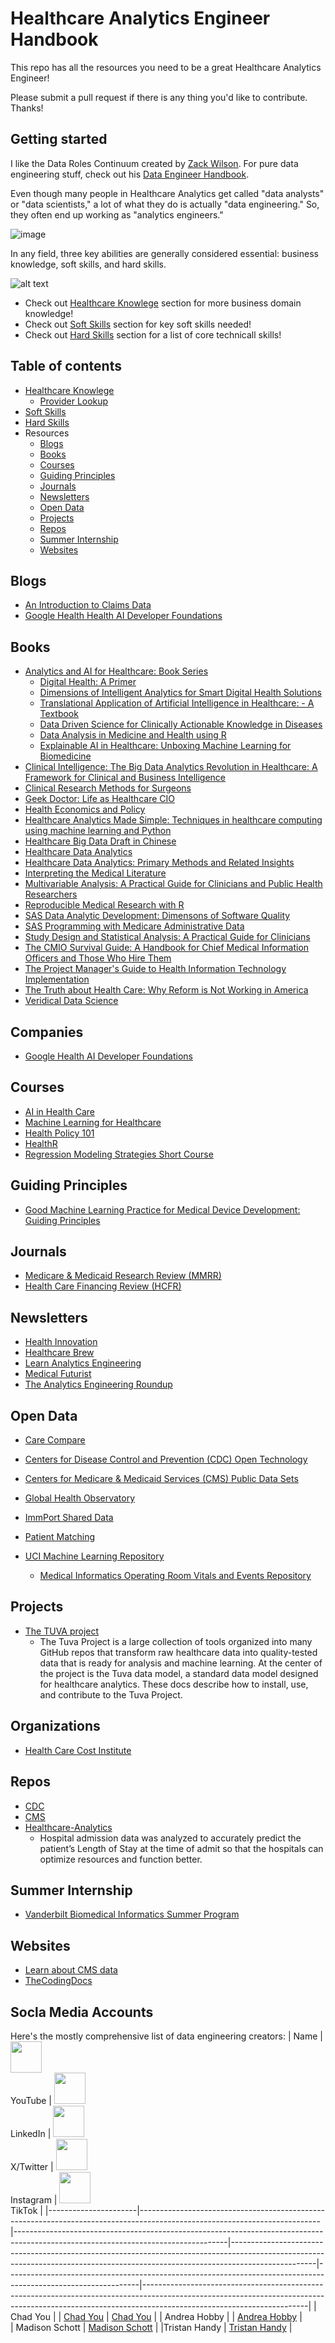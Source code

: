 # Healthcare Analytics Engineer Handbook

This repo has all the resources you need to be a great Healthcare Analytics Engineer!

Please submit a pull request if there is any thing you'd like to contribute. Thanks!

## Getting started
I like the Data Roles Continuum created by [Zack Wilson](https://x.com/EcZachly/status/1853677599647736255). For pure data engineering stuff, check out his [Data Engineer Handbook](https://github.com/DataExpert-io/data-engineer-handbook).

Even though many people in Healthcare Analytics get called "data analysts" or "data scientists," a lot of what they do is actually "data engineering." So, they often end up working as "analytics engineers."   

![image](https://github.com/user-attachments/assets/a5e5fd14-7e97-4f7c-96b2-b39997693a56)

In any field, three key abilities are generally considered essential: business knowledge, soft skills, and hard skills. 

![alt text](<Screenshot from 2024-12-23 21-57-35.png>)

- Check out [Healthcare Knowlege](healthcare-knowledge.md) section for more business domain knowledge!
- Check out [Soft Skills](soft-skills.md) section for key soft skills needed!
- Check out [Hard Skills](hard-skills.md) section for a list of core technicall skills!

## Table of contents

- [Healthcare Knowlege](healthcare-knowledge.md)
    - [Provider Lookup](provider-lookup.md)
- [Soft Skills](soft-skills.md)
- [Hard Skills](hard-skills.md)
- Resources
    - [Blogs](#blogs)
    - [Books](#books)
    - [Courses](#courses)
    - [Guiding Principles](#guiding-principles)
    - [Journals](#journals)
    - [Newsletters](#newsletters)
    - [Open Data](#open-data)
    - [Projects](#projects)
    - [Repos](#repos)
    - [Summer Internship](#summer-internship)
    - [Websites](#websites)

## Blogs
- [An Introduction to Claims Data](https://medium.com/trilliant-health/an-introduction-to-claims-data-e123d68bbe39)
- [Google Health Health AI Developer Foundations](https://research.google/blog/helping-everyone-build-ai-for-healthcare-applications-with-open-foundation-models/)


## Books
- [Analytics and AI for Healthcare: Book Series](https://www.routledge.com/analytics-and-AI-for-healthcare/book-series/Aforhealth?utm_source=cjaffiliates&utm_medium=affiliates&cjevent=4392160b1ef911ef803d24d40a82b838)
    - [Digital Health: A Primer](https://www.routledge.com/Digital-Health-A-Primer/Wickramasinghe/p/book/9781032331683)
    - [Dimensions of Intelligent Analytics for Smart Digital Health Solutions](https://www.routledge.com/Dimensions-of-Intelligent-Analytics-for-Smart-Digital-Health-Solutions/Wickramasinghe-Bodendorf-Kraus/p/book/9781032699721)
    - [Translational Application of Artificial Intelligence in Healthcare: - A Textbook](https://www.routledge.com/Translational-Application-of-Artificial-Intelligence-in-Healthcare---A-Textbook/Reddy/p/book/9781032200880)
    - [Data Driven Science for Clinically Actionable Knowledge in Diseases](https://www.routledge.com/Data-Driven-Science-for-Clinically-Actionable-Knowledge-in-Diseases/Catchpoole-Simoff-Kennedy-Nguyen/p/book/9781032273518)
    - [Data Analysis in Medicine and Health using R](https://bookdown.org/drki_musa/dataanalysis/)
    - [Explainable AI in Healthcare: Unboxing Machine Learning for Biomedicine](https://www.routledge.com/Explainable-AI-in-Healthcare-Unboxing-Machine-Learning-for-Biomedicine/Raval-Roy-Kaya-Kapdi/p/book/9781032367118)
- [Clinical Intelligence: The Big Data Analytics Revolution in Healthcare: A Framework for Clinical and Business Intelligence](https://www.amazon.com/Clinical-Intelligence-Analytics-Revolution-Healthcare-ebook/dp/B00LMPD6XA)
- [Clinical Research Methods for Surgeons](https://www.amazon.com/Clinical-Research-Methods-Surgeons-Penson/dp/1588293262)
- [Geek Doctor: Life as Healthcare CIO](https://www.amazon.com/Geek-Doctor-Life-Healthcare-HIMSS-ebook/dp/B084B2LBGQ)
- [Health Economics and Policy](https://www.amazon.com/Health-Economics-Policy-James-Henderson/dp/0357132866)
- [Healthcare Analytics Made Simple: Techniques in healthcare computing using machine learning and Python](https://www.amazon.com/Healthcare-Analytics-Made-Simple-Techniques-ebook/dp/B0721MVT3W/)
- [Healthcare Big Data Draft in Chinese](https://scholar.harvard.edu/files/ctang/files/healthcare_big_data_draft_in_chinese.pdf)
- [Healthcare Data Analytics](https://www.amazon.com/Healthcare-Analytics-Chapman-Knowledge-Discovery/dp/1482232111)
- [Healthcare Data Analytics: Primary Methods and Related Insights](https://www.amazon.com/Healthcare-Data-Analytics-Primary-Insights/dp/1694588742)
- [Interpreting the Medical Literature](https://www.amazon.com/Interpreting-Medical-Literature-Epidemiology-Clinicians-ebook/dp/B005FQHD8Q)
- [Multivariable Analysis: A Practical Guide for Clinicians and Public Health Researchers](https://www.amazon.com/Multivariable-Analysis-Cambridge-Medicine-Hardcover-ebook/dp/B0054NUBA2)
- [Reproducible Medical Research with R](https://bookdown.org/pdr_higgins/rmrwr/)
- [SAS Data Analytic Development: Dimensons of Software Quality](https://www.amazon.com/SAS-Data-Analytic-Development-Dimensions/dp/111924076X)
- [SAS Programming with Medicare Administrative Data](https://www.amazon.com/SAS-Programming-Medicare-Administrative-Data/dp/1612903223)
- [Study Design and Statistical Analysis: A Practical Guide for Clinicians](https://www.amazon.com/Study-Design-Statistical-Analysis-Clinicians-ebook/dp/B00AKE1QUE)
- [The CMIO Survival Guide: A Handbook for Chief Medical Information Officers and Those Who Hire Them](https://www.amazon.com/CMIO-Survival-Guide-Handbook-Information-ebook/dp/B079RMPLYQ)
- [The Project Manager's Guide to Health Information Technology Implementation](https://www.taylorfrancis.com/books/mono/10.4324/9781003206668/project-manager-guide-health-information-technology-implementation-susan-houston)
- [The Truth about Health Care: Why Reform is Not Working in America](https://www.amazon.com/Truth-About-Health-Care-Critical-ebook/dp/B000V8AML8)
- [Veridical Data Science](https://vdsbook.com/)

## Companies
- [Google Health AI Developer Foundations](https://developers.google.com/health-ai-developer-foundations/)

## Courses
- [AI in Health Care](https://www.coursera.org/articles/ai-in-health-care)
- [Machine Learning for Healthcare](https://www.youtube.com/playlist?list=PLUl4u3cNGP60B0PQXVQyGNdCyCTDU1Q5j)
- [Health Policy 101](https://www.kff.org/health-policy-101/)
- [HealthR](https://healthyr.surgicalinformatics.org/)
- [Regression Modeling Strategies Short Course](https://hbiostat.org/doc/rms/4day.html)


## Guiding Principles
- [Good Machine Learning Practice for Medical Device Development: Guiding Principles](https://www.fda.gov/medical-devices/software-medical-device-samd/good-machine-learning-practice-medical-device-development-guiding-principles)


## Journals
- [Medicare & Medicaid Research Review (MMRR)](https://www.cms.gov/data-research/statistics-trends-and-reports/archives/medicare-medicaid-research-review-mmrr)
- [Health Care Financing Review (HCFR)](https://www.cms.gov/data-research/statistics-trends-and-reports/archives/healthcare-financing-review)

 
## Newsletters
- [Health Innovation](https://healthinnovation.substack.com/)
- [Healthcare Brew](https://www.healthcare-brew.com/)
- [Learn Analytics Engineering](https://learnanalyticsengineering.substack.com/)
- [Medical Futurist](https://medicalfuturist.com/)
- [The Analytics Engineering Roundup](https://roundup.getdbt.com/)


## Open Data
- [Care Compare](https://www.medicare.gov/care-compare/)
- [Centers for Disease Control and Prevention (CDC) Open Technology](https://open.cdc.gov/)
- [Centers for Medicare & Medicaid Services (CMS) Public Data Sets](https://data.cms.gov/)
- [Global Health Observatory](https://www.who.int/data/gho/data/themes/mortality-and-global-health-estimates)
- [ImmPort Shared Data](https://www.immport.org/shared/home)

- [Patient Matching](https://github.com/onc-healthit/patient-matching)
- [UCI Machine Learning Repository](https://archive.ics.uci.edu/)
   - [Medical Informatics Operating Room Vitals and Events Repository](https://archive.ics.uci.edu/dataset/877/mover:+medical+informatics+operating+room+vitals+and+events+repository)



## Projects  
- [The TUVA project](https://thetuvaproject.com/)
    - The Tuva Project is a large collection of tools organized into many GitHub repos that transform raw healthcare data into quality-tested data that is ready for analysis and machine learning. At the center of the project is the Tuva data model, a standard data model designed for healthcare analytics. These docs describe how to install, use, and contribute to the Tuva Project.

## Organizations
- [Health Care Cost Institute](https://healthcostinstitute.org/)

## Repos
- [CDC](https://github.com/CDCgov)
- [CMS](https://github.com/CMSgov)
- [Healthcare-Analytics](https://github.com/msasnur/Healthcare-Analytics)
    - Hospital admission data was analyzed to accurately predict the patient’s Length of Stay at the time of admit so that the hospitals can optimize resources and function better.
 
## Summer Internship
- [Vanderbilt Biomedical Informatics Summer Program](https://www.vumc.org/dbmi/summer-research-internship-program-biomedical-informatics)

## Websites
- [Learn about CMS data](https://resdac.org/learn)
- [TheCodingDocs](https://www.thecodingdocs.com/home)

## Socla Media Accounts
Here's the mostly comprehensive list of data engineering creators: 
| Name                 | <img src="https://upload.wikimedia.org/wikipedia/commons/4/42/YouTube_icon_%282013-2017%29.png" width="50"/><br/> YouTube | <img src="https://upload.wikimedia.org/wikipedia/commons/c/ca/LinkedIn_logo_initials.png" width="50" height="50"/> <br/> LinkedIn | <img src="https://icon2.cleanpng.com/20240402/kzp/transparent-x-logo-woman-black-and-white-photography-street-fa-woman-in-dark-clothing-walking-determinedly660c4b50383a25.14507568.webp" width="50"><br/> X/Twitter | <img src="https://upload.wikimedia.org/wikipedia/commons/a/a5/Instagram_icon.png" width="50"> <br/> Instagram | <img src="https://icon2.cleanpng.com/20240214/kxl/transparent-tiktok-logo-tiktok-logo-blue-and-pink-lettering-re-retro-style-tiktok-logo-evoking-1950s-1710878265139.webp" width="50"> <br/> TikTok |
|----------------------|---------------------------------------------------------------------------------------------------------------------------|-----------------------------------------------------------------------------------------------------------------------------------|---------------------------------------------------------------------------------------------------------------------------------------------------------------------------------|---------------------------------------------------------------------------------------------------------------|-----------------------------------------------------------------------------------------------------------------------------------------------------------------------------------------------------|
| Chad You | | [Chad You](https://www.linkedin.com/in/chadyou/) | [Chad You](https://x.com/youcc) |
| Andrea Hobby | | [Andrea Hobby](https://www.linkedin.com/in/andreahobby/) |  
| Madison Schott | [Madison Schott](https://www.linkedin.com/in/schottmadison/) | 
|Tristan Handy | [Tristan Handy](https://www.linkedin.com/in/tristanhandy/) |
